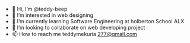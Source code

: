 - 👋 Hi, I’m @teddy-beep
- 👀 I’m interested in web designing
- 🌱 I’m currently learning Software Engineering at holberton School ALX
- 💞️ I’m looking to collaborate on web developing project
- 📫 How to reach me  teddymekuria 277@gmail.com

<!---
teddy-beep/teddy-beep is a ✨ special ✨ repository because its `README.md` (this file) appears on your GitHub profile.
You can click the Preview link to take a look at your changes.
--->
